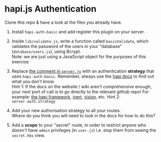 # hapi.js Authentication

Clone this repo & have a look at the files you already have.


1. Install `hapi-auth-basic` and add register this plugin on your server.

2. Inside `lib/validate.js`, write a function called `basicValidate`, which validates the password of the users in your "database" (`database/users.js`), using Bcrypt.  
Note: we are just using a JavaScript object for the purposes of this exercise

3. Replace [the comment in `server.js`](https://github.com/foundersandcoders/hapi-auth-morning-challenge/blob/master/src/server.js#L24) with an authentication **strategy** that uses `hapi-auth-basic`. Remember, always use the [hapi docs](https://hapijs.com/api) to find out what you don't know.  
Hint 1: If the docs on the website / wiki aren't comprehensive enough, your next port of call is to go directly to the relevant github repo! For example: [the hapi framework](https://github.com/hapijs/hapi), [inert](https://github.com/hapijs/inert), [vision](https://github.com/hapijs/vision), etc.
Hint 2: `server.auth.strategy`

4. Add your new authorisation strategy to all your routes.  
Where do you think you will need to look in the docs for how to do this?

5. Add a **scope** to your "secret" route, in order to restrict anyone who _doesn't_ have `admin` privileges (in `user.js`) i.e. stop them from seeing the `secret.hbs` view.

